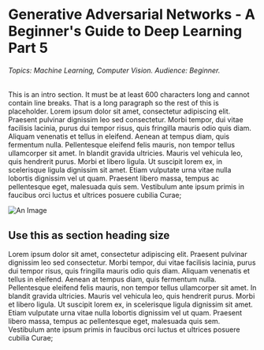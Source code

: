 # Generative Adversarial Networks - A Beginner's Guide to Deep Learning Part 5
###### Topics: Machine Learning, Computer Vision. Audience: Beginner. 
This is an intro section. It must be at least 600 characters long and cannot contain line breaks. That is a long paragraph so the rest of this is placeholder. Lorem ipsum dolor sit amet, consectetur adipiscing elit. Praesent pulvinar dignissim leo sed consectetur. Morbi tempor, dui vitae facilisis lacinia, purus dui tempor risus, quis fringilla mauris odio quis diam. Aliquam venenatis et tellus in eleifend. Aenean at tempus diam, quis fermentum nulla. Pellentesque eleifend felis mauris, non tempor tellus ullamcorper sit amet. In blandit gravida ultricies. Mauris vel vehicula leo, quis hendrerit purus. Morbi et libero ligula. Ut suscipit lorem ex, in scelerisque ligula dignissim sit amet. Etiam vulputate urna vitae nulla lobortis dignissim vel ut quam. Praesent libero massa, tempus ac pellentesque eget, malesuada quis sem. Vestibulum ante ipsum primis in faucibus orci luctus et ultrices posuere cubilia Curae;

![An Image](../images/blog_numb/image.png)

## Use this as section heading size
Lorem ipsum dolor sit amet, consectetur adipiscing elit. Praesent pulvinar dignissim leo sed consectetur. Morbi tempor, dui vitae facilisis lacinia, purus dui tempor risus, quis fringilla mauris odio quis diam. Aliquam venenatis et tellus in eleifend. Aenean at tempus diam, quis fermentum nulla. Pellentesque eleifend felis mauris, non tempor tellus ullamcorper sit amet. In blandit gravida ultricies. Mauris vel vehicula leo, quis hendrerit purus. Morbi et libero ligula. Ut suscipit lorem ex, in scelerisque ligula dignissim sit amet. Etiam vulputate urna vitae nulla lobortis dignissim vel ut quam. Praesent libero massa, tempus ac pellentesque eget, malesuada quis sem. Vestibulum ante ipsum primis in faucibus orci luctus et ultrices posuere cubilia Curae;

